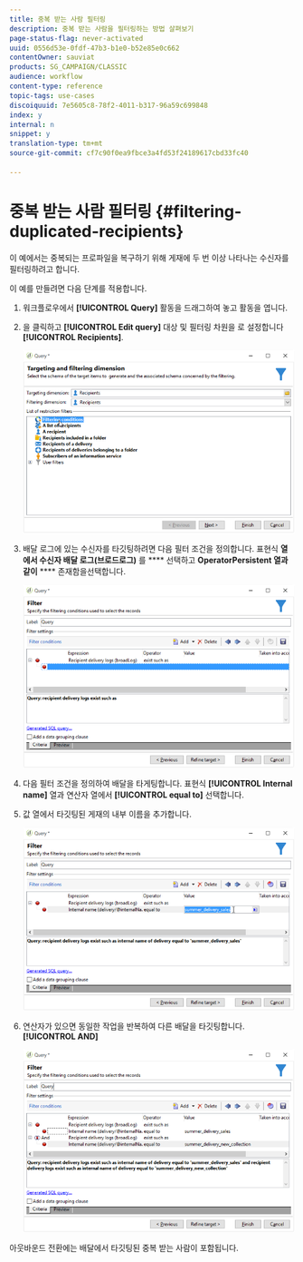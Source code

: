 ```yaml
---
title: 중복 받는 사람 필터링
description: 중복 받는 사람을 필터링하는 방법 살펴보기
page-status-flag: never-activated
uuid: 0556d53e-0fdf-47b3-b1e0-b52e85e0c662
contentOwner: sauviat
products: SG_CAMPAIGN/CLASSIC
audience: workflow
content-type: reference
topic-tags: use-cases
discoiquuid: 7e5605c8-78f2-4011-b317-96a59c699848
index: y
internal: n
snippet: y
translation-type: tm+mt
source-git-commit: cf7c90f0ea9fbce3a4fd53f24189617cbd33fc40

---
```



# 중복 받는 사람 필터링 {#filtering-duplicated-recipients}

이 예에서는 중복되는 프로파일을 복구하기 위해 게재에 두 번 이상 나타나는 수신자를 필터링하려고 합니다.

이 예를 만들려면 다음 단계를 적용합니다.

1. 워크플로우에서 **[!UICONTROL Query]** 활동을 드래그하여 놓고 활동을 엽니다.
1. 을 클릭하고 **[!UICONTROL Edit query]** 대상 및 필터링 차원을 로 설정합니다 **[!UICONTROL Recipients]**.

   ![](assets/query_recipients_1.png)

1. 배달 로그에 있는 수신자를 타깃팅하려면 다음 필터 조건을 정의합니다. 표현식 **열에서 수신자 배달 로그(브로드로그)** 를 **** 선택하고 **OperatorPersistent 열과 같이** **** 존재함을선택합니다.

   ![](assets/query_recipients_2.png)

1. 다음 필터 조건을 정의하여 배달을 타게팅합니다. 표현식 **[!UICONTROL Internal name]** 열과 연산자 열에서 **[!UICONTROL equal to]** 선택합니다.
1. 값 열에서 타깃팅된 게재의 내부 이름을 추가합니다.

   ![](assets/query_recipients_3.png)

1. 연산자가 있으면 동일한 작업을 반복하여 다른 배달을 타깃팅합니다. **[!UICONTROL AND]**

   ![](assets/query_recipients_4.png)

아웃바운드 전환에는 배달에서 타깃팅된 중복 받는 사람이 포함됩니다.
